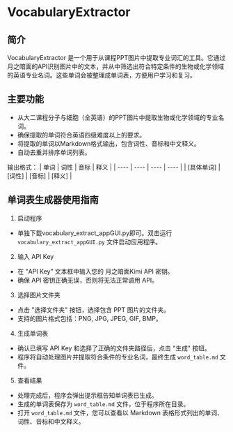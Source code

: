 # VocabularyExtractor

## 简介
VocabularyExtractor 是一个用于从课程PPT图片中提取专业词汇的工具。它通过月之暗面的API识别图片中的文本，并从中筛选出符合特定条件的生物或化学领域的英语专业名词。这些单词会被整理成单词表，方便用户学习和复习。

## 主要功能
- 从大二课程分子与细胞（全英语）的PPT图片中提取生物或化学领域的专业名词。
- 确保提取的单词符合英语四级难度以上的要求。
- 将提取的单词以Markdown格式输出，包含词性、音标和中文释义。
- 自动去重并排序单词列表。

输出格式：
| 单词 | 词性 | 音标 | 释义 |
| ---- | ---- | ---- | ---- |
| [具体单词] | [词性] | [音标] | [释义] |


## 单词表生成器使用指南

1. 启动程序
- 单独下载vocabulary_extract_appGUI.py即可。双击运行 `vocabulary_extract_appGUI.py` 文件启动应用程序。

2. 输入 API Key
- 在 "API Key" 文本框中输入您的 月之暗面Kimi API 密钥。
- 确保 API 密钥正确无误，否则将无法正常调用 API。

3. 选择图片文件夹
- 点击 "选择文件夹" 按钮，选择包含 PPT 图片的文件夹。
- 支持的图片格式包括：PNG, JPG, JPEG, GIF, BMP。

4. 生成单词表
- 确认已填写 API Key 和选择了正确的文件夹路径后，点击 "生成" 按钮。
- 程序将自动处理图片并提取符合条件的专业名词，最终生成 `word_table.md` 文件。

5. 查看结果
- 处理完成后，程序会弹出提示框告知单词表已生成。
- 生成的单词表保存为 `word_table.md` 文件，位于程序所在目录。
- 打开 `word_table.md` 文件，您可以查看以 Markdown 表格形式列出的单词、词性、音标和中文释义。

